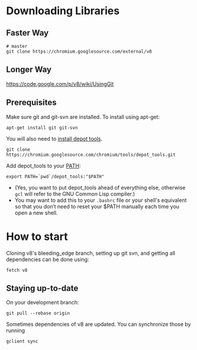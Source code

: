 # Downloading Libraries

## Faster Way

```
# master
git clone https://chromium.googlesource.com/external/v8
```

## Longer Way
https://code.google.com/p/v8/wiki/UsingGit 

## Prerequisites

Make sure git and git-svn are installed. To install using apt-get:

```
apt-get install git git-svn
```

You will also need to [install depot tools](http://dev.chromium.org/developers/how-tos/install-depot-tools).

```
git clone https://chromium.googlesource.com/chromium/tools/depot_tools.git
```

Add depot_tools to your [PATH](http://www.lmgtfy.com/?q=PATH+environment):

```
export PATH=`pwd`/depot_tools:"$PATH"
```

- (Yes, you want to put depot_tools ahead of everything else, otherwise `gcl` will refer to the GNU Common Lisp compiler.)
- You may want to add this to your `.bashrc` file or your shell's equivalent so that you don’t need to reset your $PATH manually each time you open a new shell.

# How to start

Cloning v8's bleeding_edge branch, setting up git svn, and getting all dependencies can be done using:


```
fetch v8
```


## Staying up-to-date

On your development branch:

```
git pull --rebase origin
```

Sometimes dependencies of v8 are updated. You can synchronize those by running

```
gclient sync
```